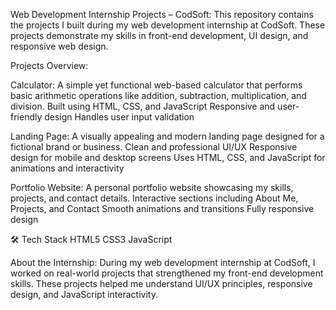Web Development Internship Projects – CodSoft:
This repository contains the projects I built during my web development internship at CodSoft. These projects demonstrate my skills in front-end development, UI design, and responsive web design.

Projects Overview:

Calculator:
A simple yet functional web-based calculator that performs basic arithmetic operations like addition, subtraction, multiplication, and division.
Built using HTML, CSS, and JavaScript
Responsive and user-friendly design
Handles user input validation

Landing Page:
A visually appealing and modern landing page designed for a fictional brand or business.
Clean and professional UI/UX
Responsive design for mobile and desktop screens
Uses HTML, CSS, and JavaScript for animations and interactivity

Portfolio Website:
A personal portfolio website showcasing my skills, projects, and contact details.
Interactive sections including About Me, Projects, and Contact
Smooth animations and transitions
Fully responsive design

🛠️ Tech Stack
HTML5
CSS3
JavaScript

About the Internship:
During my web development internship at CodSoft, I worked on real-world projects that strengthened my front-end development skills. These projects helped me understand UI/UX principles, responsive design, and JavaScript interactivity.
